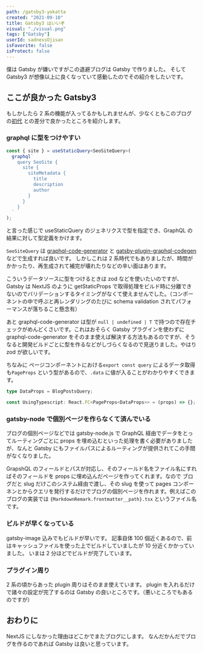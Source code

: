 ```yaml
---
path: /gatsby3-yokatta
created: "2021-09-10"
title: Gatsby3 はいいぞ
visual: "./visual.png"
tags: ["Gatsby"]
userId: sadnessOjisan
isFavorite: false
isProtect: false
---
```


僕は Gatsby が嫌いですがこの退避ブログは Gatsby で作りました。
そして Gatsby3 が想像以上に良くなっていて感動したのでその紹介をしたいです。

## ここが良かった Gatsby3

もしかしたら 2 系の機能が入ってるかもしれませんが、少なくともこのブログの[初代](https://github.com/sadnessOjisan/blog.ojisan.io) との差分で良かったところを紹介します。

### graphql に型をつけやすい

```ts
const { site } = useStaticQuery<SeoSiteQuery>(
  graphql`
    query SeoSite {
      site {
        siteMetadata {
          title
          description
          author
        }
      }
    }
  `
);
```

と言った感じで useStaticQuery のジェネリクスで型を指定でき、GraphQL の結果に対して型定義をかけます。

`SeoSiteQuery` は [graphql-code-generator](https://www.graphql-code-generator.com/) と [gatsby-plugin-graphql-codegen](https://www.gatsbyjs.com/plugins/gatsby-plugin-graphql-codegen/)などで生成すれば良いです。
しかしこれは 2 系時代でもありましたが、時間がかかったり、再生成されて補完が壊れたりなどの辛い面はあります。

こういうデータソースに型をつけるときは zod などを使いたいのですが、Gatsby は NextJS のように getStaticProps で取得処理をビルド時に分離できないのでバリデーションするタイミングがなくて使えませんでした。（コンポーネントの中で呼ぶと再レンダリングのたびに schema validation されてパフォーマンスが落ちること懸念有）

あと graphql-code-generator は型が `null | undefined | T` で持つので存在チェックがめんどくさいです。これはおそらく Gatsby プラグインを使わずに graphql-code-generator をそのまま使えば解決する方法もあるのですが、そうなると開発ビルドごとに型を作るなどがしづらくなるので見送りました。やはり zod が欲しいです。

ちなみに ページコンポーネントにおける`export const query` によるデータ取得も`PageProps` という型があるので、`.data` に値が入ることがわかりやすくできます。

```ts
type DataProps = BlogPostsQuery;

const UsingTypescript: React.FC<PageProps<DataProps>> = (props) => {};
```

### gatsby-node で個別ページを作らなくて済んでいる

ブログの個別ページなどでは gatsby-node.js で GraphQL 経由でデータをとってルーティングごとに props を埋め込むといった処理を書く必要がありましたが、なんと Gatsby にもファイルパスによるルーティングが提供されてこの手間がなくなりました。

GrapshQL のフィールドとパスが対応し、そのフィールド名をファイル名にすればそのフィールドを props に埋め込んだページを作ってくれます。なので ブログだと slug だけこのシステム経由で渡し、その slug を使って pages コンポーネンとからクエリを発行するだけでブログの個別ページを作れます。例えばこのブログの実装では `{MarkdownRemark.frontmatter__path}.tsx` というファイル名です。

### ビルドが早くなっている

gatsby-image 込みでもビルドが早いです。
記事自体 100 個近くあるので、前はキャッシュファイルを使った上でビルドしていましたが 10 分近くかかっていました。
いまは 2 分ほどでビルドが完了しています。

### プラグイン周り

2 系の頃からあった plugin 周りはそのまま使えています。
plugin を入れるだけで諸々の設定が完了するのは Gatsby の良いところです。（悪いところでもあるのですが）

## おわりに

NextJS にしなかった理由はどこかでまたブログにします。
なんだかんだでブログを作るのであれば Gatsby は良いと思っています。
